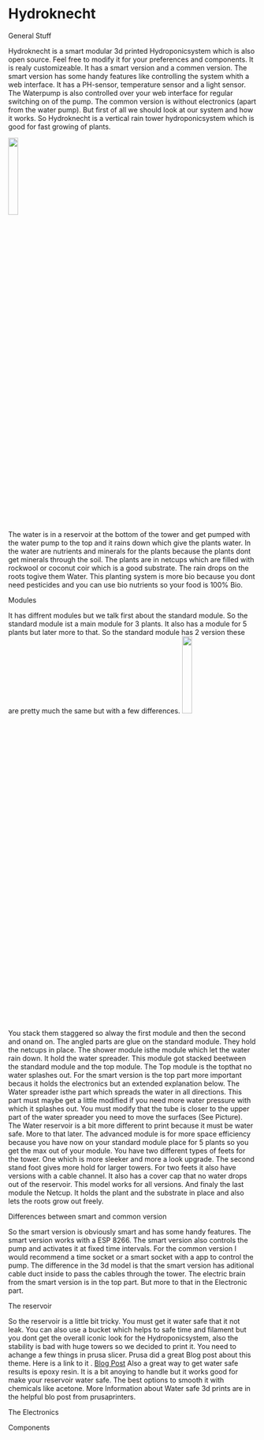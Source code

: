 # Hydroknecht


General Stuff


Hydroknecht is a smart modular 3d printed Hydroponicsystem which is also open source. Feel free to modify it for your preferences and components. It is realy
customizeable. It has a smart version and a commen version. The smart version has some handy features like controlling the system whith a web interface. 
It has a PH-sensor, temperature sensor and a light sensor. The Waterpump is also controlled over your web interface for regular switching on of the pump. The common 
version is without electronics (apart from the water pump). But first of all we should look at our system and how it works. So Hydroknecht is a vertical rain tower 
hydroponicsystem which is good for fast growing of plants.

<img src="https://user-images.githubusercontent.com/82802996/116686545-40b8ea80-a9b4-11eb-888d-db138a499990.png" width="20%">

The water is in a reservoir at the bottom of the tower and get pumped with the water pump to the top and it rains down which
give the plants water. In the water are nutrients and minerals for the plants because the plants dont get minerals through the soil. The plants are in netcups which are filled with 
rockwool or coconut coir which is a good substrate. The rain drops on the roots togive them Water. This planting system is more bio because you dont need pesticides and 
you can use bio nutrients so your food is 100% Bio. 


Modules


It has diffrent modules but we talk first about the standard module. So the standard module ist a main module for 3 plants. It also 
has a module for 5 plants but later more to that. So the standard module has 2 version these are pretty much the same but with a few differences.
<img src="https://user-images.githubusercontent.com/82802996/116686701-7c53b480-a9b4-11eb-8a2a-a6dd4da0ad0f.png" width="20%">

You stack them staggered so alway the first module and then the second and onand on. The angled parts are glue on the standard module. They hold the netcups in place. 
The shower module isthe module which let the water rain down. It hold the water spreader. This module got stacked beetween the standard module and the top module. The
Top module is the topthat no water splashes out. For the smart version is the top part more important becaus it holds the electronics but an extended 
explanation below. The Water spreader isthe part which spreads the water in all directions. This part must maybe get a little modified if you need more water pressure
with which it splashes out. You must modify that the tube is closer to the upper part of the water spreader you need to move the surfaces (See Picture). The Water
reservoir is a bit more different to print because it must be water safe. More to that later. 
The advanced module is for more space efficiency because you have now on your standard module place for 5 plants so you get the max out of your module. You have two
different types of feets for the tower. One which is more sleeker and more a look upgrade. The second stand foot gives more hold for larger towers. For two feets it also
have versions with a cable channel. It also has a cover cap that no water drops out of the reservoir. This model works for all versions. And finaly the last module the Netcup. It 
holds the plant and the substrate in place and also lets the roots grow out freely.


Differences between smart and common version


So the smart version is obviously smart and has some handy features. The smart version works with a ESP 8266. The smart version also controls the pump and activates it at fixed time 
intervals. For the common version I would recommend a time socket or a smart socket with a app to control the pump. The difference in the 3d model is that the smart version has 
aditional cable duct inside to pass the cables through the tower. The electric brain from the smart version is in the top part. But more to that in the Electronic part.


The reservoir


So the reservoir is a little bit tricky. You must get it water safe that it not leak. You can also use a bucket which helps to safe time and filament but you dont get the overall 
iconic look for the Hydroponicsystem, also the stability is bad with huge towers so we decided to print it. You need to achange a few things in prusa slicer. Prusa did a great Blog 
post about this theme. Here is  a link to it . [Blog Post](https://blog.prusaprinters.org/watertight-3d-printing-pt1-vases-cups-and-other-open-models_48949/)
Also a great way to get water safe results is epoxy resin. It is a bit anoying to handle but it works good for make your reservoir water safe. The best options to smooth it with 
chemicals like acetone. More Information about Water safe 3d prints are in the helpful blo post from prusaprinters.


The Electronics


Components 
